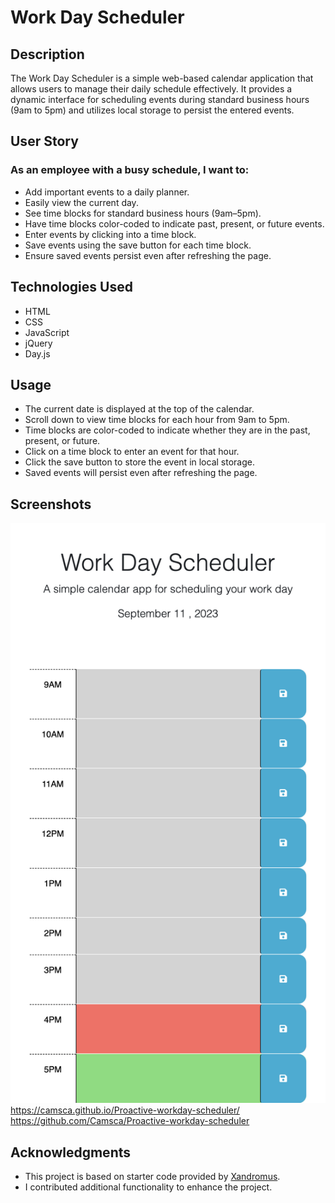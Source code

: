 # Work Day Scheduler

## Description

The Work Day Scheduler is a simple web-based calendar application that allows users to manage their daily schedule effectively. It provides a dynamic interface for scheduling events during standard business hours (9am to 5pm) and utilizes local storage to persist the entered events.

## User Story

### As an employee with a busy schedule, I want to:

- Add important events to a daily planner.
- Easily view the current day.
- See time blocks for standard business hours (9am–5pm).
- Have time blocks color-coded to indicate past, present, or future events.
- Enter events by clicking into a time block.
- Save events using the save button for each time block.
- Ensure saved events persist even after refreshing the page.

## Technologies Used

- HTML
- CSS
- JavaScript
- jQuery
- Day.js

## Usage

- The current date is displayed at the top of the calendar.
- Scroll down to view time blocks for each hour from 9am to 5pm.
- Time blocks are color-coded to indicate whether they are in the past, present, or future.
- Click on a time block to enter an event for that hour.
- Click the save button to store the event in local storage.
- Saved events will persist even after refreshing the page.

## Screenshots

![Screenshot of the Work Day Scheduler](Assets/nodess.png) 
https://camsca.github.io/Proactive-workday-scheduler/
https://github.com/Camsca/Proactive-workday-scheduler
## Acknowledgments

- This project is based on starter code provided by [Xandromus](https://github.com/Xandromus).
- I contributed additional functionality to enhance the project.


